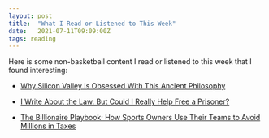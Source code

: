 ```yaml
---
layout: post
title:  "What I Read or Listened to This Week"
date:   2021-07-11T09:09:00Z
tags: reading
---
```

Here is some non-basketball content I read or listened to this week that I found interesting:


* [Why Silicon Valley Is Obsessed With This Ancient Philosophy](https://podcasts.apple.com/us/podcast/why-silicon-valley-is-obsessed-this-ancient-philosophy/id1441708044?i=1000528220668)

* [I Write About the Law. But Could I Really Help Free a Prisoner?](https://www.nytimes.com/2021/06/30/magazine/yutico-briley.html)

* [The Billionaire Playbook: How Sports Owners Use Their Teams to Avoid Millions in Taxes](https://www.propublica.org/article/the-billionaire-playbook-how-sports-owners-use-their-teams-to-avoid-millions-in-taxes)

